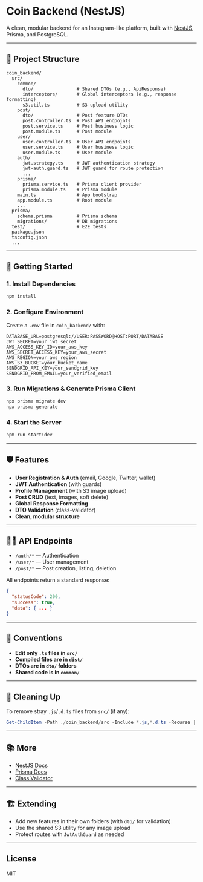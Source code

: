 # Coin Backend (NestJS)

A clean, modular backend for an Instagram-like platform, built with [NestJS](https://nestjs.com/), Prisma, and PostgreSQL.

---

## 📁 Project Structure

```
coin_backend/
  src/
    common/
      dto/                # Shared DTOs (e.g., ApiResponse)
      interceptors/       # Global interceptors (e.g., response formatting)
      s3.util.ts          # S3 upload utility
    post/
      dto/                # Post feature DTOs
      post.controller.ts  # Post API endpoints
      post.service.ts     # Post business logic
      post.module.ts      # Post module
    user/
      user.controller.ts  # User API endpoints
      user.service.ts     # User business logic
      user.module.ts      # User module
    auth/
      jwt.strategy.ts     # JWT authentication strategy
      jwt-auth.guard.ts   # JWT guard for route protection
      ...
    prisma/
      prisma.service.ts   # Prisma client provider
      prisma.module.ts    # Prisma module
    main.ts               # App bootstrap
    app.module.ts         # Root module
    ...
  prisma/
    schema.prisma         # Prisma schema
    migrations/           # DB migrations
  test/                   # E2E tests
  package.json
  tsconfig.json
  ...
```

---

## 🚀 Getting Started

### 1. Install Dependencies

```bash
npm install
```

### 2. Configure Environment

Create a `.env` file in `coin_backend/` with:

```
DATABASE_URL=postgresql://USER:PASSWORD@HOST:PORT/DATABASE
JWT_SECRET=your_jwt_secret
AWS_ACCESS_KEY_ID=your_aws_key
AWS_SECRET_ACCESS_KEY=your_aws_secret
AWS_REGION=your_aws_region
AWS_S3_BUCKET=your_bucket_name
SENDGRID_API_KEY=your_sendgrid_key
SENDGRID_FROM_EMAIL=your_verified_email
```

### 3. Run Migrations & Generate Prisma Client

```bash
npx prisma migrate dev
npx prisma generate
```

### 4. Start the Server

```bash
npm run start:dev
```

---

## 🛡️ Features

- **User Registration & Auth** (email, Google, Twitter, wallet)
- **JWT Authentication** (with guards)
- **Profile Management** (with S3 image upload)
- **Post CRUD** (text, images, soft delete)
- **Global Response Formatting**
- **DTO Validation** (class-validator)
- **Clean, modular structure**

---

## 🧑‍💻 API Endpoints

- `/auth/*` — Authentication
- `/user/*` — User management
- `/post/*` — Post creation, listing, deletion

All endpoints return a standard response:

```json
{
  "statusCode": 200,
  "success": true,
  "data": { ... }
}
```

---

## 📝 Conventions

- **Edit only `.ts` files in `src/`**
- **Compiled files are in `dist/`**
- **DTOs are in `dto/` folders**
- **Shared code is in `common/`**

---

## 🧹 Cleaning Up

To remove stray `.js`/`.d.ts` files from `src/` (if any):

```powershell
Get-ChildItem -Path ./coin_backend/src -Include *.js,*.d.ts -Recurse | Remove-Item
```

---

## 📚 More

- [NestJS Docs](https://docs.nestjs.com/)
- [Prisma Docs](https://www.prisma.io/docs/)
- [Class Validator](https://github.com/typestack/class-validator)

---

## 🏗️ Extending

- Add new features in their own folders (with `dto/` for validation)
- Use the shared S3 utility for any image upload
- Protect routes with `JwtAuthGuard` as needed

---

## License

MIT
